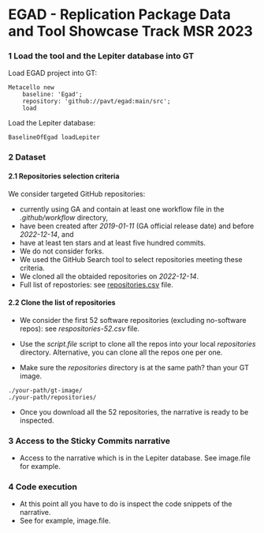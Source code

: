 # EGAD - Replication Package Data and Tool Showcase Track MSR 2023

### 1 Load the tool and the Lepiter database into GT

Load EGAD project into GT:
```
Metacello new
	baseline: 'Egad';
	repository: 'github://pavt/egad:main/src';
	load
```

Load the Lepiter database:
```
BaselineOfEgad loadLepiter
```

### 2 Dataset

#### 2.1 Repositories selection criteria

We consider targeted GitHub repositories: 
- currently using GA and contain at least one workflow file in the *.github/workflow* directory,
- have been created  after *2019-01-11* (GA official release date)  and before *2022-12-14*, and 
- have at least ten stars and at least five hundred commits. 
- We do not consider forks. 
- We used the GitHub Search tool to select repositories meeting these criteria. 
- We cloned all the obtaided repositories on *2022-12-14*. 
- Full list of repostories: see [repositories.csv](https://github.com/pavt/egad/blob/main/dataset/repositories.csv) file.

#### 2.2 Clone the list of repositories

- We consider the first 52 software repositories (excluding no-software repos): see *respositories-52.csv* file.
- Use the *script.file* script to clone all the repos into your local *repositories* directory. Alternative, you can clone all the repos one per one.

- Make sure the *repositories* directory is at the same path? than your GT image.
```
./your-path/gt-image/
./your-path/repositories/
```
- Once you download all the 52 repositories, the narrative is ready to be inspected.

### 3 Access to the Sticky Commits narrative

-  Access to the narrative which is in the Lepiter database. See image.file for example.

### 4 Code execution
- At this point all you have to do is inspect the code snippets of the narrative.
- See for example, image.file.
